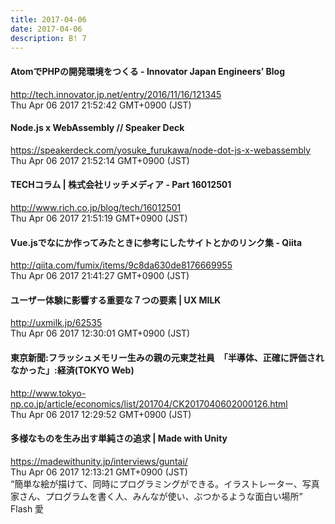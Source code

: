 ```yaml
---
title: 2017-04-06
date: 2017-04-06
description: B! 7
---
```


#### AtomでPHPの開発環境をつくる - Innovator Japan Engineers’ Blog
http://tech.innovator.jp.net/entry/2016/11/16/121345<br>
Thu Apr 06 2017 21:52:42 GMT+0900 (JST)<br>


#### Node.js x WebAssembly // Speaker Deck
https://speakerdeck.com/yosuke_furukawa/node-dot-js-x-webassembly<br>
Thu Apr 06 2017 21:52:14 GMT+0900 (JST)<br>


#### TECHコラム | 株式会社リッチメディア - Part 16012501
http://www.rich.co.jp/blog/tech/16012501<br>
Thu Apr 06 2017 21:51:19 GMT+0900 (JST)<br>


#### Vue.jsでなにか作ってみたときに参考にしたサイトとかのリンク集 - Qiita
http://qiita.com/fumix/items/9c8da630de8176669955<br>
Thu Apr 06 2017 21:41:27 GMT+0900 (JST)<br>


#### ユーザー体験に影響する重要な７つの要素 | UX MILK
http://uxmilk.jp/62535<br>
Thu Apr 06 2017 12:30:01 GMT+0900 (JST)<br>


#### 東京新聞:フラッシュメモリー生みの親の元東芝社員　「半導体、正確に評価されなかった」:経済(TOKYO Web)
http://www.tokyo-np.co.jp/article/economics/list/201704/CK2017040602000126.html<br>
Thu Apr 06 2017 12:29:52 GMT+0900 (JST)<br>


#### 多様なものを生み出す単純さの追求 | Made with Unity
https://madewithunity.jp/interviews/guntai/<br>
Thu Apr 06 2017 12:13:21 GMT+0900 (JST)<br>
“簡単な絵が描けて、同時にプログラミングができる。イラストレーター、写真家さん、プログラムを書く人、みんなが使い、ぶつかるような面白い場所” Flash 愛


